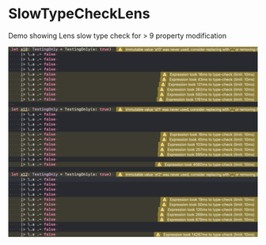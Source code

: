 # SlowTypeCheckLens
Demo showing Lens slow type check for > 9 property modification

![image](Images/slow.jpg)
